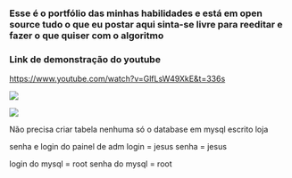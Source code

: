 ### Esse é o portfólio das minhas habilidades e está em open source tudo o que eu postar aqui sinta-se livre para reeditar e fazer o que quiser com o algoritmo
### Link de demonstração do youtube
https://www.youtube.com/watch?v=GlfLsW49XkE&t=336s

![](https://i.ibb.co/jVqDfjx/logo2.png)  

![](https://i.ibb.co/K60fdW7/logo.png)

Não precisa criar tabela nenhuma só o database em mysql escrito loja

senha e login do painel de adm login = jesus senha = jesus

login do mysql = root
senha do mysql = root
